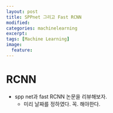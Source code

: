 ```yaml
---
layout: post
title: SPPnet 그리고 Fast RCNN
modified:
categories: machinelearning
excerpt:
tags: [Machine Learning]
image:
  feature:
---
```


# RCNN

- spp net과 fast RCNN 논문을 리뷰해보자.
  - 미리 날짜를 정하였다. 꼭. 해야한다.
